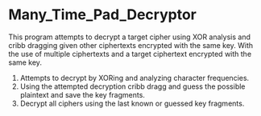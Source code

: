 # Many_Time_Pad_Decryptor
This program attempts to decrypt a target cipher using XOR analysis and cribb dragging given other ciphertexts encrypted with the same key.
With the use of multiple ciphertexts and a target ciphertext encrypted with the same key.
1. Attempts to decrypt by XORing and analyzing character frequencies.
2. Using the attempted decryption cribb dragg and guess the possible plaintext and save the key fragments. 
3. Decrypt all ciphers using the last known or guessed key fragments.
